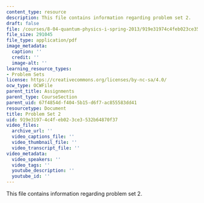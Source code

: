 ```yaml
---
content_type: resource
description: This file contains information regarding problem set 2.
draft: false
file: /courses/8-04-quantum-physics-i-spring-2013/919e31974c4feb023ce3532b64870f37_MIT8_04S13_ps2.pdf
file_size: 291045
file_type: application/pdf
image_metadata:
  caption: ''
  credit: ''
  image-alt: ''
learning_resource_types:
- Problem Sets
license: https://creativecommons.org/licenses/by-nc-sa/4.0/
ocw_type: OCWFile
parent_title: Assignments
parent_type: CourseSection
parent_uid: 67f4854d-f404-5b15-d6f7-ac855583dd41
resourcetype: Document
title: Problem Set 2
uid: 919e3197-4c4f-eb02-3ce3-532b64870f37
video_files:
  archive_url: ''
  video_captions_file: ''
  video_thumbnail_file: ''
  video_transcript_file: ''
video_metadata:
  video_speakers: ''
  video_tags: ''
  youtube_description: ''
  youtube_id: ''
---
```

This file contains information regarding problem set 2.